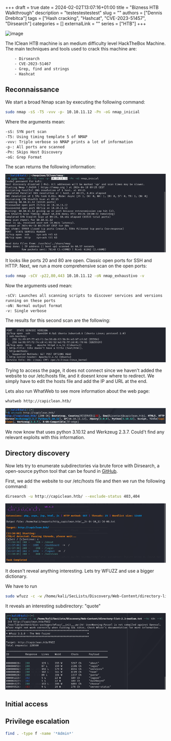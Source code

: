 +++ 
draft = true
date = 2024-02-02T13:07:16+01:00
title = "Bizness HTB Walkthrough"
description = "testestestestest"
slug = ""
authors = ["Dennis Drebitca"]
tags = ["Hash cracking", "Hashcat", "CVE-2023-51457", "Dirsearch"]
categories = []
externalLink = ""
series = ["HTB"]
+++


![image](15.png#center)

[comment]: <> (Insertar imagen de la carátula de la máquina)


The IClean HTB machine is an medium difficulty level HackTheBox Machine. The main techniques and tools used to crack this machine are:

        - Dirsearch
        - CVE-2023-51467
        - Grep, find and strings
        - Hashcat


## Reconnaissance

We start a broad Nmap scan by executing the following command:

```sh
sudo nmap -sS -T5 -vvv -p- 10.10.11.12 -Pn -oG nmap_inicial
```

Where the arguments mean:

    -sS: SYN port scan
    -T5: Using timing template 5 of NMAP
    -vvv: Triple verbose so NMAP prints a lot of information
    -p-: All ports are scanned
    -Pn: Skips Host Discovery
    -oG: Grep Format

The scan returns the following information:

![image](Scr3.png)

It looks like ports 20 and 80  are open. Classic open ports for SSH and HTTP. Next, we run a more comprehensive scan on the open ports:

```sh
sudo nmap -sCV -p22,80,443 10.10.11.12 -oN nmap_exhaustivo -v
```

Now the arguments used mean:

    -sCV: Launches all scanning scripts to discover services and versions running on these ports
    -oN: Normal output format
    -v: Single verbose

The results for this second scan are the following:

![image](Scr3_1.png)

Trying to access the page, it does not connect since we haven't added the website to our /etc/hosts file, and it doesnt know where to redirect. We simply have to edit the hosts file and add the IP and URL at the end.

Lets also run WhatWeb to see more information about the web page:

```sh
whatweb http://capiclean.htb/
```

![image](Scr3_3.png)

We now know that uses python 3.10.12 and Werkzeug 2.3.7. Could't find any relevant exploits with this information.

## Directory discovery

Now lets try to enumerate subdirectories via brute force with Dirsearch, a open-source python tool that can be found in [GitHub](https://github.com/maurosoria/dirsearch.git). 

First, we add the website to our /etc/hosts file and then we run the following command:

```sh
dirsearch -u http://capiclean.htb/ --exclude-status 403,404
```

![image](Scr3_2.png)

It doesn't reveal anything interesting. Lets try WFUZZ and use a bigger dictionary.

We have to run

```sh
sudo wfuzz -c -w /home/kali/SecLists/Discovery/Web-Content/directory-list-2.3-medium.txt --hc 404 --hl 348 http://capiclean.htb/FUZZ
```

It reveals an interesting subdirectory: "quote"

![image](Scr3_5.png)






## Initial access




## Privilege escalation


```sh
find . -type f -name '*Admin*'
```



